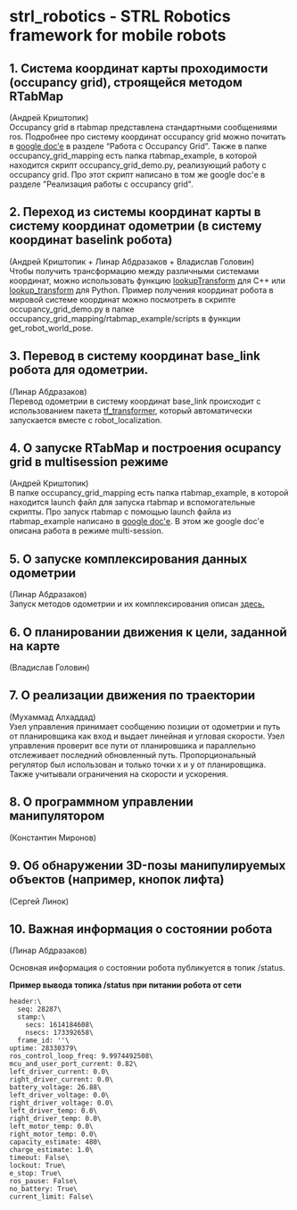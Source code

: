 # strl_robotics - STRL Robotics framework for mobile robots


**1. Система координат карты проходимости (occupancy grid), строящейся методом RTabMap** 
---
(Андрей Криштопик)<br/>
Occupancy grid в rtabmap представлена стандартными сообщениями ros. Подробнее про систему координат occupancy grid можно почитать в [google doc’е](https://docs.google.com/document/d/1c-a6FynTeuAUqqo1ZnpUuR1_c4Y5wkpEJcfqtCDtESY/edit?usp=sharing) в разделе “Работа с Occupancy Grid”. Также в папке occupancy\_grid\_mapping есть папка rtabmap\_example, в которой находится скрипт occupancy\_grid\_demo.py, реализующий работу с occupancy grid. Про этот скрипт написано в том же google doc'е в разделе "Реализация работы с occupancy grid".



**2. Переход из системы координат карты в систему координат одометрии (в систему координат baselink робота)** 
---
(Андрей Криштопик + Линар Абдразаков + Владислав Головин)<br/>
Чтобы получить трансформацию между различными системами координат, можно использовать функцию [lookupTransform](http://wiki.ros.org/tf2/Tutorials/Writing%20a%20tf2%20listener%20%28C%2B%2B%29) для C++ или [lookup_transform](http://wiki.ros.org/tf2/Tutorials/Writing%20a%20tf2%20listener%20%28Python%29) для Python. Пример получения координат робота в мировой системе координат можно посмотреть в скрипте occupancy\_grid\_demo.py в папке occupancy\_grid\_mapping/rtabmap\_example/scripts в функции get\_robot\_world\_pose.



**3. Перевод в систему координат base_link робота для одометрии.** 
---
(Линар Абдразаков)<br/>
Перевод одометрии в систему координат base_link происходит с использованием пакета [tf_transformer](odometry/odometry_fusion/tf_transformer), который автоматически запускается вместе с robot_localization.



**4. О запуске RTabMap и построения ocupancy grid в multisession режиме** 
---
(Андрей Криштопик)<br/>
В папке occupancy\_grid\_mapping есть папка rtabmap\_example, в которой находится launch файл для запуска rtabmap и вспомогательные скрипты. Про запуск rtabmap с помощью launch файла из rtabmap\_example написано в [google doc'е](https://docs.google.com/document/d/1CMNFhYlmfJb-XJJDk92J0y-mMTqQdyz_rtd2w-TJOmI/edit?usp=sharing). В этом же google doc'е описана работа в режиме multi-session.



**5. О запуске комплексирования данных одометрии** 
---
(Линар Абдразаков)<br/>
Запуск методов одометрии и их комплексирования описан [здесь.](odometry)



**6. О планировании движения к цели, заданной на карте** 
---
(Владислав Головин)<br/>

**7. О реализации движения по траектории** 
---
(Мухаммад Алхаддад)<br/>
Узел управления принимает сообщению позиции от одометрии и путь от планировщика как вход и выдает линейная и угловая скорости. Узел управления проверит все пути от планировшика и параллельно отслеживает последний обновленный путь. Пропорциональный регулятор был использован и только точки x и y от планировщика. Также учитывали ограничения на скорости и ускорения. 

**8. О программном управлении манипулятором** 
---
(Константин Миронов)<br/>

**9. Об обнаружении 3D-позы манипулируемых объектов (например, кнопок лифта)** 
---
(Сергей Линок)<br/>

**10. Важная информация о состоянии робота** 
---
(Линар Абдразаков)<br/>

Основная информация о состоянии робота публикуется в топик /status. 

**Пример вывода топика /status при питании робота от сети**

```
header:\                              
  seq: 28287\
  stamp:\
    secs: 1614184608\
    nsecs: 173392658\
  frame_id: ''\
uptime: 28330379\
ros_control_loop_freq: 9.9974492508\
mcu_and_user_port_current: 0.82\
left_driver_current: 0.0\
right_driver_current: 0.0\
battery_voltage: 26.88\
left_driver_voltage: 0.0\
right_driver_voltage: 0.0\
left_driver_temp: 0.0\
right_driver_temp: 0.0\
left_motor_temp: 0.0\
right_motor_temp: 0.0\
capacity_estimate: 480\
charge_estimate: 1.0\
timeout: False\
lockout: True\
e_stop: True\
ros_pause: False\
no_battery: True\
current_limit: False\
```
